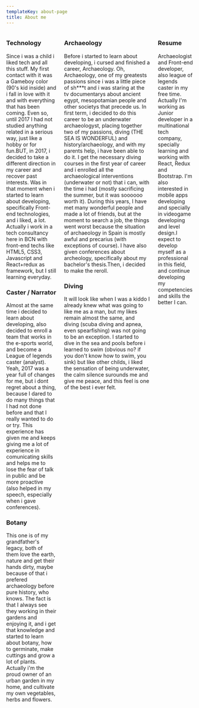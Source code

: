 ```yaml
---
templateKey: about-page
title: About me
---
```


<div class="columns">
<div id="column1" class="margin-padding column">
<div id="technology" class="margin-padding">

### Technology

Since i was a child i liked tech and all this stuff. My first contact with it was a Gameboy color (90's kid inside) and i fall in love with it and with everything that has been coming. 
Even so, until 2017 I had not studied anything related in a serious way, just like a hobby or for fun.BUT, in 2017, i decided to take a different direction in my career and recover past interests. Was in that moment when i started to learn about developing, specifically Front-end technologies, and i liked, a lot.
Actually i work in a tech consultancy here in BCN with front-end techs like HTML5, CSS3, Javascript and React+redux as framework, but I still learning everyday.

</div>
<div id="caster" class="margin-padding">

### Caster / Narrator

Almost at the same time i decided to learn about developing, also decided to enroll a team that works in the e-sports world, and become a League of legends caster (analyst). 
Yeah, 2017 was a year full of changes for me, but i dont regret about a thing, because I dared to do many things that I had not done before and that I really wanted to do or try. This experience has given me and keeps giving me a lot of experience in comunicating skills and helps me to lose the fear of talk in public and be more proactive (also helped in my speech, especially when i gave conferences).

</div>
<div id="botany" class="margin-padding">

### Botany

This one is of my grandfather's legacy, both of them love the earth, nature and get their hands dirty, maybe because of that i prefered archaeology before pure history, who knows.
The fact is that I always see they working in their gardens and enjoying it, and i get that knowledge and started to learn about botany, how to germinate, make cuttings and grow a lot of plants. Actually i'm the proud owner of an urban garden in my home, and cultivate my own vegetables, herbs and flowers.

</div>
</div>
<div id="column2" class="margin-padding column ">
<div id="archaeology" class="margin-padding">

### Archaeology

Before i started to learn about developing, i cursed and finished a career, Archaeology. Oh, Archaeology, one of my greatests passions since i was a little piece of sh***t and i was staring at the tv documentarys about ancient egypt, mesopotamian people and other societys that precede us. 
In first term, i decided to do this career to be an underwater archaeologyst, placing together two of my passions, diving (THE SEA IS WONDERFUL) and history/archaeology, and with my parents help, i have been able to do it. 
I get the necessary diving courses in the first year of career and i enrolled all the archaeological interventions (underwater or not) that i can, with the time i had (mostly sacrificing the summer, but it was soooooo worth it).
During this years, I have met many wonderful people and made a lot of friends, but at the moment to search a job, the things went worst because the situation of archaeology in Spain is mostly awful and precarius (with exceptions of course).
I have also given conferences about archeology, specifically about my bachelor's thesis.Then, i decided to make the reroll.
</div>
<div id="diving" class="margin-padding">

### Diving

It will look like when I was a kiddo I already knew what was going to like me as a man, but my likes remain almost the same, and diving (scuba diving and apnea, even spearfishing) was not going to be an exception.
I started to dive in the sea and pools before i learned to swim (obvious no? if you don't know how to swim, you sink) but like other childs, i liked the sensation of being underwater, the calm silence surounds me and give me peace, and this feel is one of the best i ever felt.
</div>
</div>
<div id="column3" class="margin-padding column"><div id="resume" class="margin-padding">

### Resume

Archaeologist and Front-end developer, also league of legends caster in my free time. Actually I'm working as Junior developer in a multinational tech company, specially learning and working with React, Redux and Bootstrap. I'm also interested in mobile apps developing and specially in videogame developing and level design.I expect to develop myself as a professional in this field, and continue developing my competencies and skills the better I can.
</div>
</div>
</div>
